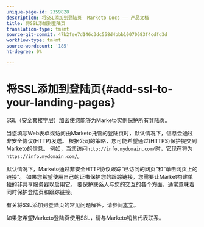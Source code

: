 ```yaml
---
unique-page-id: 2359828
description: 将SSL添加到登陆页- Marketo Docs —— 产品文档
title: 将SSL添加到登陆页
translation-type: tm+mt
source-git-commit: 47b2fee7d146c3dc558d4bbb10070683f4cdfd3d
workflow-type: tm+mt
source-wordcount: '185'
ht-degree: 0%

---
```



# 将SSL添加到登陆页{#add-ssl-to-your-landing-pages}

SSL（安全套接字层）加密使您能够为Marketo实例保护所有登陆页。

当您填写Web表单或访问由Marketo托管的登陆页时，默认情况下，信息会通过非安全协议(HTTP)发送。 根据公司的策略，您可能希望通过(HTTPS)保护提交到Marketo的信息。 例如，当您访问`http://info.mydomain.com/`时，它现在将为`https://info.mydomain.com/`。

默认情况下，Marketo通过非安全HTTP协议跟踪“已访问的网页”和“单击网页上的链接”。 如果您希望使用自己的证书保护您的跟踪链接，您需要让Market构建单独的非共享服务器以启用它。 要保护联系人与您的交互的各个方面，通常意味着同时保护登陆页和跟踪链接。

有关将SSL添加到登陆页的常见问题解答，请参阅[本文](http://nation.marketo.com/docs/DOC-5612)。

如果您希望Marketo登陆页使用SSL，请与Marketo销售代表联系。

